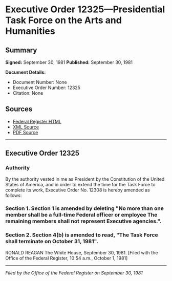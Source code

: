 # Executive Order 12325—Presidential Task Force on the Arts and Humanities

## Summary

**Signed:** September 30, 1981
**Published:** September 30, 1981

**Document Details:**
- Document Number: None
- Executive Order Number: 12325
- Citation: None

## Sources
- [Federal Register HTML](https://www.presidency.ucsb.edu/documents/executive-order-12325-presidential-task-force-the-arts-and-humanities)
- [XML Source](None)
- [PDF Source](None)

---

## Executive Order 12325

### Authority

By the authority vested in me as President by the Constitution of the United States of America, and in order to extend the time for the Task Force to complete its work, Executive Order No. 12308 is hereby amended as follows:
### Section 1. Section 1 is amended by deleting "No more than one member shall be a full-time Federal officer or employee The remaining members shall not represent Executive agencies.".

### Section 2. Section 4(b) is amended to read, "The Task Force shall terminate on October 31, 1981".

RONALD REAGAN
The White House,
September 30, 1981.
[Filed with the Office of the Federal Register, 10:54 a.m., October 1, 1981]

---

*Filed by the Office of the Federal Register on September 30, 1981*
